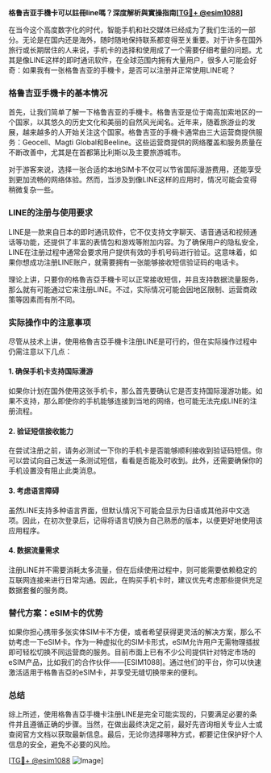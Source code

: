**格鲁吉亚手機卡可以註冊line嗎？深度解析與實操指南[[TG💪+ @esim1088](https://t.me/s/esim1088)]**

在当今这个高度数字化的时代，智能手机和社交媒体已经成为了我们生活的一部分。无论是在国内还是海外，随时随地保持联系都变得至关重要。对于许多在国外旅行或长期居住的人来说，手机卡的选择和使用成了一个需要仔细考量的问题。尤其是像LINE这样的即时通讯软件，在全球范围内拥有大量用户，很多人可能会好奇：如果我有一张格鲁吉亚的手機卡，是否可以注册并正常使用LINE呢？

### 格鲁吉亚手機卡的基本情况

首先，让我们简单了解一下格鲁吉亚的手機卡。格鲁吉亚是位于南高加索地区的一个国家，以其悠久的历史文化和美丽的自然风光闻名。近年来，随着旅游业的发展，越来越多的人开始关注这个国家。格鲁吉亚的手機卡通常由三大运营商提供服务：Geocell、Magti Global和Beeline。这些运营商提供的网络覆盖和服务质量在不断改善中，尤其是在首都第比利斯以及主要旅游城市。

对于游客来说，选择一张合适的本地SIM卡不仅可以节省国际漫游费用，还能享受到更加流畅的网络体验。然而，当涉及到像LINE这样的应用时，情况可能会变得稍微复杂一些。

### LINE的注册与使用要求

LINE是一款来自日本的即时通讯软件，它不仅支持文字聊天、语音通话和视频通话等功能，还提供了丰富的表情包和游戏等附加内容。为了确保用户的隐私安全，LINE在注册过程中通常会要求用户提供有效的手机号码进行验证。这意味着，如果你想成功注册LINE账户，就需要拥有一张能够接收短信验证码的电话卡。

理论上讲，只要你的格魯吉亞手機卡可以正常接收短信，并且支持数据流量服务，那么就有可能通过它来注册LINE。不过，实际情况可能会因地区限制、运营商政策等因素而有所不同。

### 实际操作中的注意事项

尽管从技术上讲，使用格魯吉亞手機卡注册LINE是可行的，但在实际操作过程中仍需注意以下几点：

#### 1. 确保手机卡支持国际漫游
如果你计划在国外使用这张手机卡，那么首先要确认它是否支持国际漫游功能。如果不支持，那么即使你的手机能够连接到当地的网络，也可能无法完成LINE的注册流程。

#### 2. 验证短信接收能力
在尝试注册之前，请务必测试一下你的手机卡是否能够顺利接收到验证码短信。你可以尝试向自己发送一条测试短信，看看是否能及时收到。此外，还需要确保你的手机设置没有阻止此类消息。

#### 3. 考虑语言障碍
虽然LINE支持多种语言界面，但默认情况下可能会显示为日语或其他非中文选项。因此，在初次登录后，记得将语言切换为自己熟悉的版本，以便更好地使用该应用程序。

#### 4. 数据流量需求
注册LINE并不需要消耗太多流量，但在后续使用过程中，则可能需要依赖稳定的互联网连接来进行日常沟通。因此，在购买手机卡时，建议优先考虑那些提供充足数据套餐的服务商。

### 替代方案：eSIM卡的优势

如果你担心携带多张实体SIM卡不方便，或者希望获得更灵活的解决方案，那么不妨考虑一下eSIM卡。作为一种虚拟化的SIM卡形式，eSIM允许用户无需物理插拔即可轻松切换不同运营商的服务。目前市面上已有不少公司提供针对特定市场的eSIM产品，比如我们的合作伙伴——[ESIM1088]。通过他们的平台，你可以快速激活适用于格魯吉亞的eSIM卡，并享受无缝切换带来的便利。

### 总结

综上所述，使用格魯吉亞手機卡注册LINE是完全可能实现的，只要满足必要的条件并且遵循正确的步骤。当然，在做出最终决定之前，最好先咨询相关专业人士或查阅官方文档以获取最新信息。最后，无论你选择哪种方式，都要记住保护好个人信息的安全，避免不必要的风险。

[[TG💪+ @esim1088](https://t.me/s/esim1088) ![Image](https://i.postimg.cc/4NQfJmqS/Snipaste-2025-05-13-00-14-12.png)]
